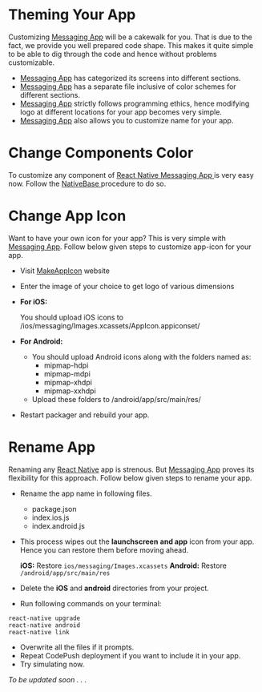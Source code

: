 # Theming Your App

Customizing [Messaging App](http://market.nativebase.io/view/react-native-messaging-app-with-backend) will be a cakewalk for you. That is due to the fact, we provide you well prepared code shape. This makes it quite simple to be able to dig through the code and hence without problems customizable.

* [Messaging App](http://market.nativebase.io/view/react-native-messaging-app-with-backend) has categorized its screens into different sections.
* [Messaging App](http://market.nativebase.io/view/react-native-messaging-app-with-backend) has a separate file inclusive of color schemes for different sections.
* [Messaging App](http://market.nativebase.io/view/react-native-messaging-app-with-backend) strictly follows programming ethics, hence modifying logo at different locations for your app becomes very simple.
* [Messaging App](http://market.nativebase.io/view/react-native-messaging-app-with-backend) also allows you to customize name for your app.


# Change Components Color

To customize any component of [React Native Messaging App ](http://market.nativebase.io/view/react-native-messaging-app-with-backend) is very easy now.
Follow the [NativeBase ](http://nativebase.io/docs/v2.0.0/customize#) procedure to do so.

# Change App Icon

Want to have your own icon for your app? This is very simple with [Messaging App](http://market.nativebase.io/view/react-native-messaging-app-with-backend).
Follow below given steps to customize app-icon for your app.

* Visit [MakeAppIcon](https://makeappicon.com/) website
* Enter the image of your choice to get logo of various dimensions
* **For iOS:**

    You should upload iOS icons to /ios/messaging/Images.xcassets/AppIcon.appiconset/
* **For Android:**

    * You should upload Android icons along with the folders named as:
        * mipmap-hdpi
        * mipmap-mdpi
        * mipmap-xhdpi
        * mipmap-xxhdpi
    * Upload these folders to /android/app/src/main/res/
* Restart packager and rebuild your app.



# Rename App

Renaming any [React Native](https://github.com/facebook/react-native) app is strenous. But [Messaging App](http://market.nativebase.io/view/react-native-messaging-app-with-backend) proves its flexibility for this approach.
Follow below given steps to rename your app.

* Rename the app name in following files.
    * package.json
    * index.ios.js
    * index.android.js
* This process wipes out the **launchscreen** **and app** icon from your app. Hence you can restore them before moving ahead.

    **iOS:** Restore ```ios/messaging/Images.xcassets```
    **Android:** Restore ```/android/app/src/main/res```
* Delete the **iOS** and **android** directories from your project.
* Run following commands on your terminal:
```  
react-native upgrade
react-native android
react-native link
```

* Overwrite all the files if it prompts.
* Repeat CodePush deployment if you want to include it in your app.
* Try simulating now.




_To be updated soon . . ._
